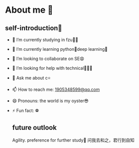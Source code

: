 # About me 👋

## self-introduction🥇

- 🔭 I’m currently studying in fzu👨‍🎓
- 🌱 I’m currently learning python🐍deep learning🍁
- 👯 I’m looking to collaborate on SE😧
- 🤔 I’m looking for help with technical🎉🎉🎉
- 💬 Ask me about c⭐
- 📫 How to reach me: 1905348599@qq.com
- 😄 Pronouns: the world is my oyster😎
- ⚡ Fun fact: ⚽


  ## future outlook
   Agility.
   preference for further study📖
   问我去和之，君行到自知
  

